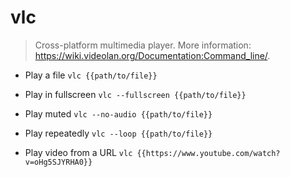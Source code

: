 # vlc
> Cross-platform multimedia player.
> More information: <https://wiki.videolan.org/Documentation:Command_line/>.

- Play a file
`vlc {{path/to/file}}`

- Play in fullscreen
`vlc --fullscreen {{path/to/file}}`

- Play muted
`vlc --no-audio {{path/to/file}}`

- Play repeatedly
`vlc --loop {{path/to/file}}`

- Play video from a URL
`vlc {{https://www.youtube.com/watch?v=oHg5SJYRHA0}}`
